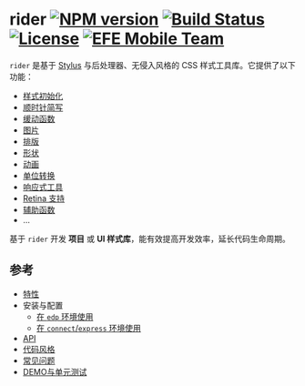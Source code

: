 rider [![NPM version](https://img.shields.io/npm/v/rider.svg?style=flat-square)](https://npmjs.org/package/rider) [![Build Status](https://img.shields.io/travis/ecomfe/rider.svg?style=flat-square)](https://travis-ci.org/ecomfe/rider) [![License](https://img.shields.io/npm/l/rider.svg?style=flat-square)](./LICENSE) [![EFE Mobile Team](https://img.shields.io/badge/EFE-Mobile_Team-blue.svg?style=flat-square)](http://efe.baidu.com)
===

`rider` 是基于 [Stylus](http://stylus-lang.com) 与后处理器、无侵入风格的 CSS 样式工具库。它提供了以下功能：

 * [样式初始化](./doc/initialize.md)
 * [顺时针简写](./doc/clockhand.md)
 * [缓动函数](./doc/easing.md)
 * [图片](./doc/image.md)
 * [排版](./doc/typography.md)
 * [形状](./doc/shape.md)
 * [动画](./doc/animate.md)
 * [单位转换](./doc/unit.md)
 * [响应式工具](./doc/breakpoint.md)
 * [Retina 支持](./doc/retina.md)
 * [辅助函数](./doc/helper.md)
 * ...

基于 `rider` 开发 **项目** 或 **UI 样式库**，能有效提高开发效率，延长代码生命周期。

## 参考

 * [特性](./doc/feature.md)
 * 安装与配置
     * [在 `edp` 环境使用](https://github.com/ecomfe/edp-provider-rider)
     * [在 `connect`/`express` 环境使用](./doc/connect.md)
 * [API](./doc/api.md)
 * [代码风格](./doc/code-style.md)
 * [常见问题](./doc/faq.md)
 * [DEMO与单元测试](./doc/demo-and-ut.md)
